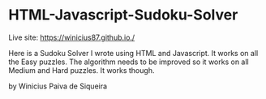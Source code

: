 # HTML-Javascript-Sudoku-Solver
Live site: https://winicius87.github.io./

Here is a Sudoku Solver I wrote using HTML and Javascript. It works on all the Easy puzzles. The algorithm needs to be improved so it works on all Medium and Hard puzzles. It works though.

by Winicius Paiva de Siqueira
